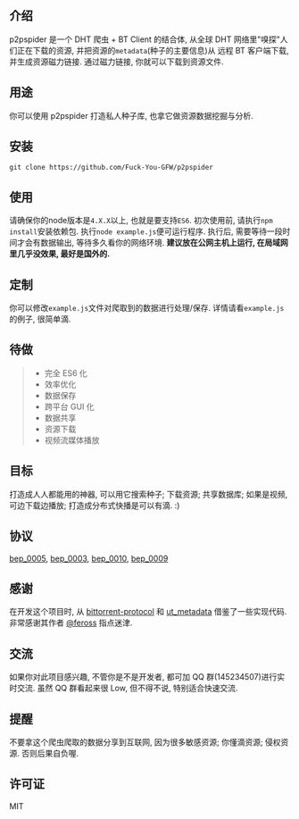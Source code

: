 ## 介绍
p2pspider 是一个 DHT 爬虫 + BT Client 的结合体, 从全球 DHT 网络里"嗅探"人们正在下载的资源, 并把资源的`metadata`(种子的主要信息)从 远程 BT 客户端下载, 并生成资源磁力链接. 通过磁力链接, 你就可以下载到资源文件.

## 用途
你可以使用 p2pspider 打造私人种子库, 也拿它做资源数据挖掘与分析.

## 安装
```
git clone https://github.com/Fuck-You-GFW/p2pspider
```

## 使用
请确保你的node版本是`4.X.X`以上, 也就是要支持`ES6`. 初次使用前, 请执行`npm install`安装依赖包. 执行`node example.js`便可运行程序. 执行后, 需要等待一段时间才会有数据输出, 等待多久看你的网络环境. **建议放在公网主机上运行, 在局域网里几乎没效果, 最好是国外的.**

## 定制
你可以修改`example.js`文件对爬取到的数据进行处理/保存. 详情请看`example.js`的例子, 很简单滴.

## 待做
>* 完全 ES6 化
>* 效率优化
>* 数据保存
>* 跨平台 GUI 化
>* 数据共享
>* 资源下载
>* 视频流媒体播放

## 目标
打造成人人都能用的神器, 可以用它搜索种子; 下载资源; 共享数据库; 如果是视频, 可边下载边播放; 打造成分布式快播是可以有滴. :)

## 协议
[bep_0005](http://www.bittorrent.org/beps/bep_0005.html), [bep_0003](http://www.bittorrent.org/beps/bep_0003.html), [bep_0010](http://www.bittorrent.org/beps/bep_0010.html), [bep_0009](http://www.bittorrent.org/beps/bep_0009.html)

## 感谢
在开发这个项目时, 从 [bittorrent-protocol](https://github.com/feross/bittorrent-protocol) 和  [ut_metadata](https://github.com/feross/ut_metadata) 借鉴了一些实现代码. 非常感谢其作者 [@feross](https://github.com/feross) 指点迷津.

## 交流
如果你对此项目感兴趣, 不管你是不是开发者, 都可加 QQ 群(145234507)进行实时交流. 虽然 QQ 群看起来很 Low, 但不得不说, 特别适合快速交流.

## 提醒
不要拿这个爬虫爬取的数据分享到互联网, 因为很多敏感资源; 你懂滴资源; 侵权资源. 否则后果自负喔.

## 许可证
MIT